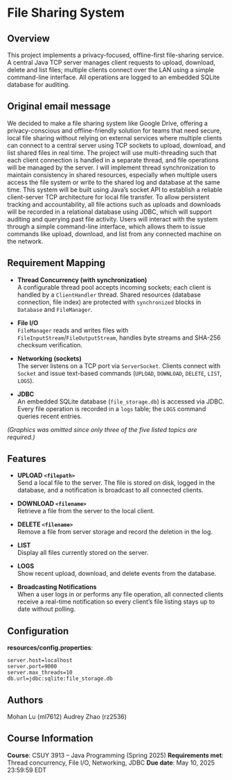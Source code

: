 # File Sharing System

## Overview
This project implements a privacy-focused, offline-first file-sharing service. A central Java TCP server manages client requests to upload, download, delete and list files; multiple clients connect over the LAN using a simple command-line interface. All operations are logged to an embedded SQLite database for auditing.

## Original email message
We decided to make a file sharing system like Google Drive, offering a privacy-conscious and offline-friendly solution for teams that need secure, local file sharing without relying on external services where multiple clients can connect to a central server using TCP sockets to upload, download, and list shared files in real time. The project will use multi-threading such that each client connection is handled in a separate thread, and file operations will be managed by the server. I will implement thread synchronization to maintain consistency in shared resources, especially when multiple users access the file system or write to the shared log and database at the same time. This system will be built using Java’s socket API to establish a reliable client-server TCP architecture for local file transfer. To allow persistent tracking and accountability, all file actions such as uploads and downloads will be recorded in a relational database using JDBC, which will support auditing and querying past file activity. Users will interact with the system through a simple command-line interface, which allows them to issue commands like upload, download, and list from any connected machine on the network.

## Requirement Mapping
- **Thread Concurrency (with synchronization)**  
  A configurable thread pool accepts incoming sockets; each client is handled by a `ClientHandler` thread. Shared resources (database connection, file index) are protected with `synchronized` blocks in `Database` and `FileManager`.

- **File I/O**  
  `FileManager` reads and writes files with `FileInputStream`/`FileOutputStream`, handles byte streams and SHA-256 checksum verification.

- **Networking (sockets)**  
  The server listens on a TCP port via `ServerSocket`. Clients connect with `Socket` and issue text-based commands (`UPLOAD`, `DOWNLOAD`, `DELETE`, `LIST`, `LOGS`).

- **JDBC**  
  An embedded SQLite database (`file_storage.db`) is accessed via JDBC. Every file operation is recorded in a `logs` table; the `LOGS` command queries recent entries.

*(Graphics was omitted since only three of the five listed topics are required.)*

## Features
- **UPLOAD `<filepath>`**  
  Send a local file to the server. The file is stored on disk, logged in the database, and a notification is broadcast to all connected clients.

- **DOWNLOAD `<filename>`**  
  Retrieve a file from the server to the local client.

- **DELETE `<filename>`**  
  Remove a file from server storage and record the deletion in the log.

- **LIST**  
  Display all files currently stored on the server.

- **LOGS**  
  Show recent upload, download, and delete events from the database.

- **Broadcasting Notifications**  
  When a user logs in or performs any file operation, all connected clients receive a real-time notification so every client’s file listing stays up to date without polling.

## Configuration
**resources/config.properties**:
```properties
server.host=localhost
server.port=9000
server.max_threads=10
db.url=jdbc:sqlite:file_storage.db
````

## Authors
Mohan Lu (ml7612)
Audrey Zhao (rz2536)

## Course Information
**Course**: CSUY 3913 – Java Programming (Spring 2025)
**Requirements met**: Thread concurrency, File I/O, Networking, JDBC
**Due date**: May 10, 2025 23:59:59 EDT
